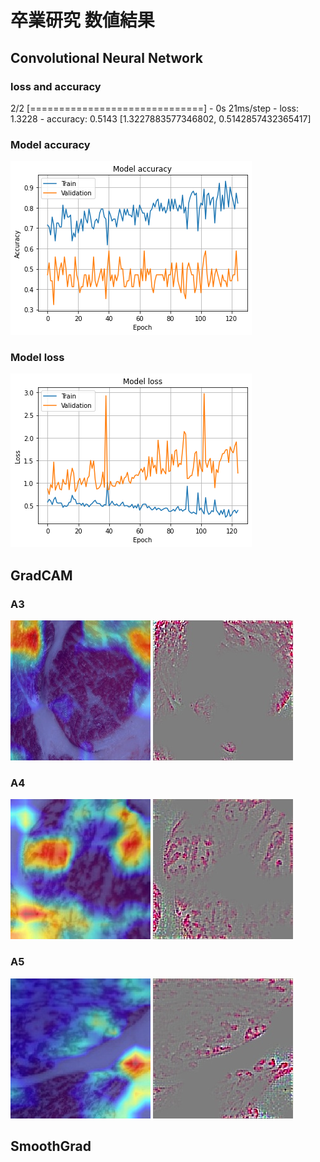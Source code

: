 # 卒業研究 数値結果
## Convolutional Neural Network
### loss and accuracy
2/2 [==============================] - 0s 21ms/step - loss: 1.3228 - accuracy: 0.5143
[1.3227883577346802, 0.5142857432365417]
### Model accuracy
![model_accuracy](/img/model_accuracy.png)
### Model loss
![model_loss](/img/model_loss.png)

## GradCAM
### A3
![GradCAM(A3)](/img/GradCAM(3).jpg) ![GradCAM(A3_2)](/img/GradCAM(3_1).jpg)
### A4
![GradCAM(A4)](/img/GradCAM(2).jpg) ![GradCAM(A4_2)](/img/GradCAM(2_1).jpg)
### A5
![GradCAM(A5)](/img/GradCAM(1).jpg) ![GradCAM(A5_2)](/img/GradCAM(1_1).jpg)

## SmoothGrad
